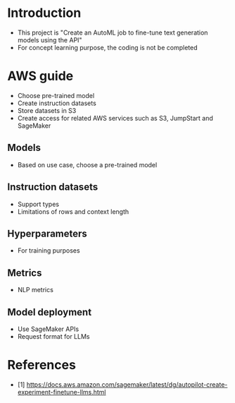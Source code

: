 # Introduction
- This project is "Create an AutoML job to fine-tune text generation models using the API"
- For concept learning purpose, the coding is not be completed

# AWS guide
- Choose pre-trained model
- Create instruction datasets
- Store datasets in S3
- Create access for related AWS services such as S3, JumpStart and SageMaker

## Models
- Based on use case, choose a pre-trained model
## Instruction datasets
- Support types
- Limitations of rows and context length
## Hyperparameters 
- For training purposes
## Metrics
- NLP metrics
## Model deployment
- Use SageMaker APIs
- Request format for LLMs

# References
- [1] https://docs.aws.amazon.com/sagemaker/latest/dg/autopilot-create-experiment-finetune-llms.html